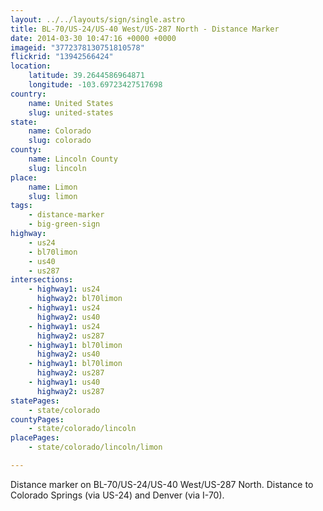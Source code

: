 ```yaml
---
layout: ../../layouts/sign/single.astro
title: BL-70/US-24/US-40 West/US-287 North - Distance Marker
date: 2014-03-30 10:47:16 +0000 +0000
imageid: "3772378130751810578"
flickrid: "13942566424"
location:
    latitude: 39.2644586964871
    longitude: -103.69723427517698
country:
    name: United States
    slug: united-states
state:
    name: Colorado
    slug: colorado
county:
    name: Lincoln County
    slug: lincoln
place:
    name: Limon
    slug: limon
tags:
    - distance-marker
    - big-green-sign
highway:
    - us24
    - bl70limon
    - us40
    - us287
intersections:
    - highway1: us24
      highway2: bl70limon
    - highway1: us24
      highway2: us40
    - highway1: us24
      highway2: us287
    - highway1: bl70limon
      highway2: us40
    - highway1: bl70limon
      highway2: us287
    - highway1: us40
      highway2: us287
statePages:
    - state/colorado
countyPages:
    - state/colorado/lincoln
placePages:
    - state/colorado/lincoln/limon

---
```

Distance marker on BL-70/US-24/US-40 West/US-287 North.  Distance to Colorado Springs (via US-24) and Denver (via I-70).